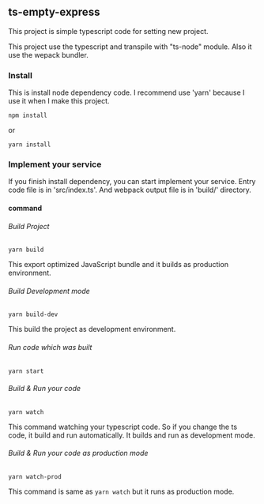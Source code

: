 ## ts-empty-express

This project is simple typescript code for setting new project.

This project use the typescript and transpile with "ts-node" module. Also it use the wepack bundler.



### Install

This is install node dependency code. I recommend use 'yarn' because I use it when I make this project.

`npm install`

or

`yarn install`



### Implement your service

If you finish install dependency, you can start implement your service. Entry code file is in 'src/index.ts'. And webpack output file is in 'build/' directory.

#### command

###### Build Project

`yarn build`

This export optimized JavaScript bundle and it builds as production environment.

###### Build Development mode

`yarn build-dev`

This build the project as development environment.

###### Run code which was built

`yarn start`

###### Build & Run your code

`yarn watch`

This command watching your typescript code. So if you change the ts code, it build and run automatically. It builds and run as development mode.

###### Build & Run your code as production mode

`yarn watch-prod`

This command is same as `yarn watch` but it runs as production mode.

